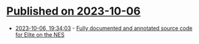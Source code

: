 # [Published on 2023-10-06](index.md)

* [2023-10-06, 19:34:03](https://lobste.rs/s/yhgpea/fully_documented_annotated_source_code) - [Fully documented and annotated source code for Elite on the NES](https://github.com/markmoxon/nes-elite-beebasm)
